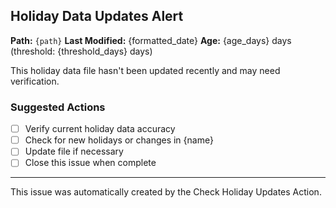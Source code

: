 ## Holiday Data Updates Alert

**Path:** `{path}`
**Last Modified:** {formatted_date}
**Age:** {age_days} days (threshold: {threshold_days} days)

This holiday data file hasn't been updated recently and may need verification.

### Suggested Actions

- [ ] Verify current holiday data accuracy
- [ ] Check for new holidays or changes in {name}
- [ ] Update file if necessary
- [ ] Close this issue when complete

---
This issue was automatically created by the Check Holiday Updates Action.
